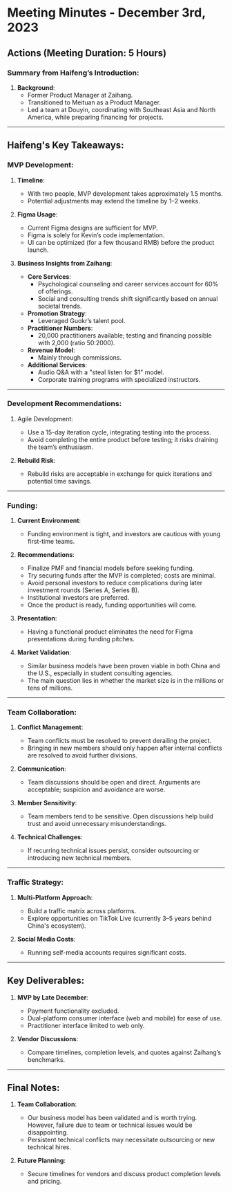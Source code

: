 # Meeting Minutes - December 3rd, 2023

## Actions (Meeting Duration: 5 Hours)

### Summary from Haifeng’s Introduction:
1. **Background**:
   - Former Product Manager at Zaihang.
   - Transitioned to Meituan as a Product Manager.
   - Led a team at Douyin, coordinating with Southeast Asia and North America, while preparing financing for projects.

---

## Haifeng's Key Takeaways:

### **MVP Development**:
1. **Timeline**:
   - With two people, MVP development takes approximately 1.5 months.
   - Potential adjustments may extend the timeline by 1–2 weeks.

2. **Figma Usage**:
   - Current Figma designs are sufficient for MVP.
   - Figma is solely for Kevin’s code implementation.
   - UI can be optimized (for a few thousand RMB) before the product launch.

3. **Business Insights from Zaihang**:
   - **Core Services**:
     - Psychological counseling and career services account for 60% of offerings.
     - Social and consulting trends shift significantly based on annual societal trends.
   - **Promotion Strategy**:
     - Leveraged Guokr’s talent pool.
   - **Practitioner Numbers**:
     - 20,000 practitioners available; testing and financing possible with 2,000 (ratio 50:2000).
   - **Revenue Model**:
     - Mainly through commissions.
   - **Additional Services**:
     - Audio Q&A with a "steal listen for $1" model.
     - Corporate training programs with specialized instructors.

---

### **Development Recommendations**:
1. Agile Development:
   - Use a 15-day iteration cycle, integrating testing into the process.
   - Avoid completing the entire product before testing; it risks draining the team’s enthusiasm.

2. **Rebuild Risk**:
   - Rebuild risks are acceptable in exchange for quick iterations and potential time savings.

---

### **Funding**:
1. **Current Environment**:
   - Funding environment is tight, and investors are cautious with young first-time teams.

2. **Recommendations**:
   - Finalize PMF and financial models before seeking funding.
   - Try securing funds after the MVP is completed; costs are minimal.
   - Avoid personal investors to reduce complications during later investment rounds (Series A, Series B).
   - Institutional investors are preferred.
   - Once the product is ready, funding opportunities will come.

3. **Presentation**:
   - Having a functional product eliminates the need for Figma presentations during funding pitches.

4. **Market Validation**:
   - Similar business models have been proven viable in both China and the U.S., especially in student consulting agencies. 
   - The main question lies in whether the market size is in the millions or tens of millions.

---

### **Team Collaboration**:
1. **Conflict Management**:
   - Team conflicts must be resolved to prevent derailing the project.
   - Bringing in new members should only happen after internal conflicts are resolved to avoid further divisions.

2. **Communication**:
   - Team discussions should be open and direct. Arguments are acceptable; suspicion and avoidance are worse.

3. **Member Sensitivity**:
   - Team members tend to be sensitive. Open discussions help build trust and avoid unnecessary misunderstandings.

4. **Technical Challenges**:
   - If recurring technical issues persist, consider outsourcing or introducing new technical members.

---

### **Traffic Strategy**:
1. **Multi-Platform Approach**:
   - Build a traffic matrix across platforms.
   - Explore opportunities on TikTok Live (currently 3–5 years behind China's ecosystem).

2. **Social Media Costs**:
   - Running self-media accounts requires significant costs.

---

## Key Deliverables:
1. **MVP by Late December**:
   - Payment functionality excluded.
   - Dual-platform consumer interface (web and mobile) for ease of use.
   - Practitioner interface limited to web only.

2. **Vendor Discussions**:
   - Compare timelines, completion levels, and quotes against Zaihang’s benchmarks.

---

## Final Notes:
1. **Team Collaboration**:
   - Our business model has been validated and is worth trying. However, failure due to team or technical issues would be disappointing.
   - Persistent technical conflicts may necessitate outsourcing or new technical hires.

2. **Future Planning**:
   - Secure timelines for vendors and discuss product completion levels and pricing.

